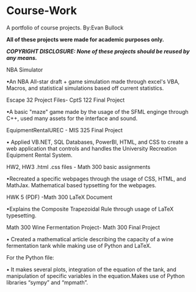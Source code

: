# Course-Work
A portfolio of course projects.
By:Evan Bullock

**All of these projects were made for academic purposes only.**


***COPYRIGHT DISCLOSURE: None of these projects should be reused by any means.***



NBA Simulator

 •An NBA All-star draft + game simulation made through excel's VBA, Macros,  and statistical simulations based off current statistics.

Escape 32 Project Files- CptS 122 Final Project

  •A basic "maze" game made by the usage of the SFML enginge through C++, used many assets for the interface and sound.

EquipmentRentalUREC - MIS 325 Final Project

  • Applied VB.NET, SQL Databases, PowerBI, HTML, and CSS to create a web application that controls and handles the University Recreation Equipment Rental System.

HW2, HW3 .html .css files - Math 300 basic assignments

  •Recreated a specific webpages through the usage of CSS, HTML, and MathJax. Mathematical based typsetting for the webpages.

HWK 5 (PDF) -Math 300 LaTeX Document 

  •Explains the Composite Trapezoidal Rule through usage of LaTeX typesetting.

Math 300 Wine Fermentation Project- Math 300 Final Project

  •	Created a mathematical article describing the capacity of a wine fermentation tank while making use of Python and LaTeX.

  For the Python file:
  
  • It makes several plots, integration of the equation of the tank, and manipulation of specific variables in the equation.Makes use of Python libraries “sympy” and “mpmath”.
